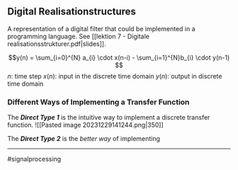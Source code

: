 ## Digital Realisationstructures
A representation of a digital filter that could be implemented in a programming language. See [[lektion 7 - Digitale realisationsstrukturer.pdf|slides]].

$$y(n) = \sum_{i=0}^{N}  a_{i} \cdot x(n-i) - \sum_{i=1}^{N}b_{i} \cdot y(n-1) $$
$n$: time step
$x(n)$: input in the discrete time domain
$y(n)$: output in discrete time domain

### Different Ways of Implementing a Transfer Function
The ***Direct Type 1*** is the intuitive way to implement a discrete transfer function.
![[Pasted image 20231229141244.png|350]]

The ***Direct Type 2*** is the *better way* of implementing


---
#signalprocessing